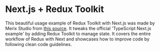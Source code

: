 # Next.js + Redux Toolkit

This beautiful usage example of Redux Toolkit with Next.js was made by Merix Studio from [this source](https://www.merixstudio.com/blog/introduction-using-redux-toolkit-nextjs-and-typescript/). It tweaks the official 'TypeScript Next.js example' by adding Redux Toolkit to manage state. It covers the entire workflow of Redux with Next and showcases how to improve code by following clean code guidelines.
